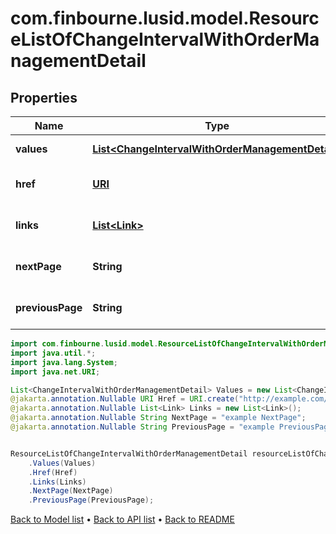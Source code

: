 # com.finbourne.lusid.model.ResourceListOfChangeIntervalWithOrderManagementDetail

## Properties

Name | Type | Description | Notes
------------ | ------------- | ------------- | -------------
**values** | [**List&lt;ChangeIntervalWithOrderManagementDetail&gt;**](ChangeIntervalWithOrderManagementDetail.md) |  | [default to List<ChangeIntervalWithOrderManagementDetail>]
**href** | [**URI**](URI.md) |  | [optional] [default to URI]
**links** | [**List&lt;Link&gt;**](Link.md) |  | [optional] [default to List<Link>]
**nextPage** | **String** |  | [optional] [default to String]
**previousPage** | **String** |  | [optional] [default to String]

```java
import com.finbourne.lusid.model.ResourceListOfChangeIntervalWithOrderManagementDetail;
import java.util.*;
import java.lang.System;
import java.net.URI;

List<ChangeIntervalWithOrderManagementDetail> Values = new List<ChangeIntervalWithOrderManagementDetail>();
@jakarta.annotation.Nullable URI Href = URI.create("http://example.com/Href");
@jakarta.annotation.Nullable List<Link> Links = new List<Link>();
@jakarta.annotation.Nullable String NextPage = "example NextPage";
@jakarta.annotation.Nullable String PreviousPage = "example PreviousPage";


ResourceListOfChangeIntervalWithOrderManagementDetail resourceListOfChangeIntervalWithOrderManagementDetailInstance = new ResourceListOfChangeIntervalWithOrderManagementDetail()
    .Values(Values)
    .Href(Href)
    .Links(Links)
    .NextPage(NextPage)
    .PreviousPage(PreviousPage);
```


[Back to Model list](../README.md#documentation-for-models) &#8226; [Back to API list](../README.md#documentation-for-api-endpoints) &#8226; [Back to README](../README.md)
